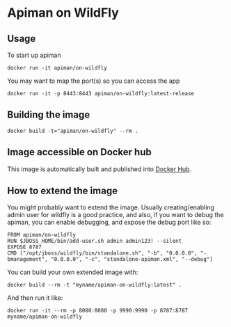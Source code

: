 # Apiman on WildFly

## Usage

To start up apiman

    docker run -it apiman/on-wildfly

You may want to map the port(s) so you can access the app

    docker run -it -p 8443:8443 apiman/on-wildfly:latest-release         

## Building the image

    docker build -t="apiman/on-wildfly" --rm .

## Image accessible on Docker hub

This image is automatically built and published into [Docker Hub](https://registry.hub.docker.com/r/apiman/on-wildfly).

## How to extend the image

You might probably want to extend the image. Usually creating/enabling admin user for wildfly is a good practice, and also, if you want to debug the apiman, you can enable debugging, and expose the debug port like so:

    FROM apiman/on-wildfly
    RUN $JBOSS_HOME/bin/add-user.sh admin admin123! --silent
    EXPOSE 8787
    CMD ["/opt/jboss/wildfly/bin/standalone.sh", "-b", "0.0.0.0", "-bmanagement", "0.0.0.0", "-c", "standalone-apiman.xml", "--debug"]

You can build your own extended image with:

    docker build --rm -t "myname/apiman-on-wildfly:latest" .

And then run it like:

    docker run -it --rm -p 8080:8080 -p 9990:9990 -p 8787:8787 myname/apiman-on-wildfly
    
